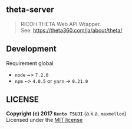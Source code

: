 theta-server
---

> RICOH THETA Web API Wrapper. <br />
> See: https://theta360.com/ja/about/theta/


Development
---
Requirement global
* `node` ~> `7.2.0`
* `npm` ~> `4.0.5` or `yarn` -> `0.21.0`

LICENSE
---

**Copyright (c) 2017 `Kento TSUJI`** (a.k.a. `maxmellon`) <br />
Licensed under the [MIT license](./LICENSE.txt)
